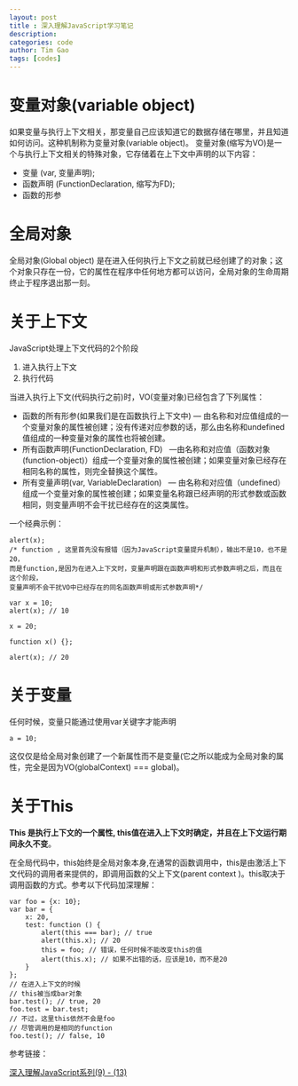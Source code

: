 ```yaml
---
layout: post
title : 深入理解JavaScript学习笔记
description: 
categories: code
author: Tim Gao
tags: [codes]
---
```


# 变量对象(variable object)

如果变量与执行上下文相关，那变量自己应该知道它的数据存储在哪里，并且知道如何访问。这种机制称为变量对象(variable object)。
变量对象(缩写为VO)是一个与执行上下文相关的特殊对象，它存储着在上下文中声明的以下内容：
* 变量 (var, 变量声明);
* 函数声明 (FunctionDeclaration, 缩写为FD);
* 函数的形参

# 全局对象

全局对象(Global object) 是在进入任何执行上下文之前就已经创建了的对象；这个对象只存在一份，它的属性在程序中任何地方都可以访问，全局对象的生命周期终止于程序退出那一刻。

# 关于上下文

JavaScript处理上下文代码的2个阶段
1. 进入执行上下文
2. 执行代码

当进入执行上下文(代码执行之前)时，VO(变量对象)已经包含了下列属性：
+ 函数的所有形参(如果我们是在函数执行上下文中)
  — 由名称和对应值组成的一个变量对象的属性被创建；没有传递对应参数的话，那么由名称和undefined值组成的一种变量对象的属性也将被创建。
+ 所有函数声明(FunctionDeclaration, FD)
  —由名称和对应值（函数对象(function-object)）组成一个变量对象的属性被创建；如果变量对象已经存在相同名称的属性，则完全替换这个属性。
+ 所有变量声明(var, VariableDeclaration)
  — 由名称和对应值（undefined）组成一个变量对象的属性被创建；如果变量名称跟已经声明的形式参数或函数相同，则变量声明不会干扰已经存在的这类属性。

一个经典示例：

    alert(x); 
    /* function , 这里首先没有报错（因为JavaScript变量提升机制），输出不是10，也不是20，
    而是function,是因为在进入上下文时，变量声明跟在函数声明和形式参数声明之后，而且在这个阶段，
    变量声明不会干扰VO中已经存在的同名函数声明或形式参数声明*/

    var x = 10;
    alert(x); // 10

    x = 20;

    function x() {};

    alert(x); // 20

# 关于变量

任何时候，变量只能通过使用var关键字才能声明

    a = 10;

这仅仅是给全局对象创建了一个新属性而不是变量(它之所以能成为全局对象的属性，完全是因为VO(globalContext) === global)。

# 关于This

__This 是执行上下文的一个属性, this值在进入上下文时确定，并且在上下文运行期间永久不变__。

在全局代码中，this始终是全局对象本身,在通常的函数调用中，this是由激活上下文代码的调用者来提供的，即调用函数的父上下文(parent context )。this取决于调用函数的方式。参考以下代码加深理解：

    var foo = {x: 10};
    var bar = {
        x: 20,
        test: function () {
            alert(this === bar); // true
            alert(this.x); // 20
            this = foo; // 错误，任何时候不能改变this的值
            alert(this.x); // 如果不出错的话，应该是10，而不是20
        }
    };
    // 在进入上下文的时候
    // this被当成bar对象
    bar.test(); // true, 20
    foo.test = bar.test;
    // 不过，这里this依然不会是foo
    // 尽管调用的是相同的function
    foo.test(); // false, 10


参考链接：

[深入理解JavaScript系列(9) - (13)](http://www.cnblogs.com/TomXu/archive/2011/12/15/2288411.html)

